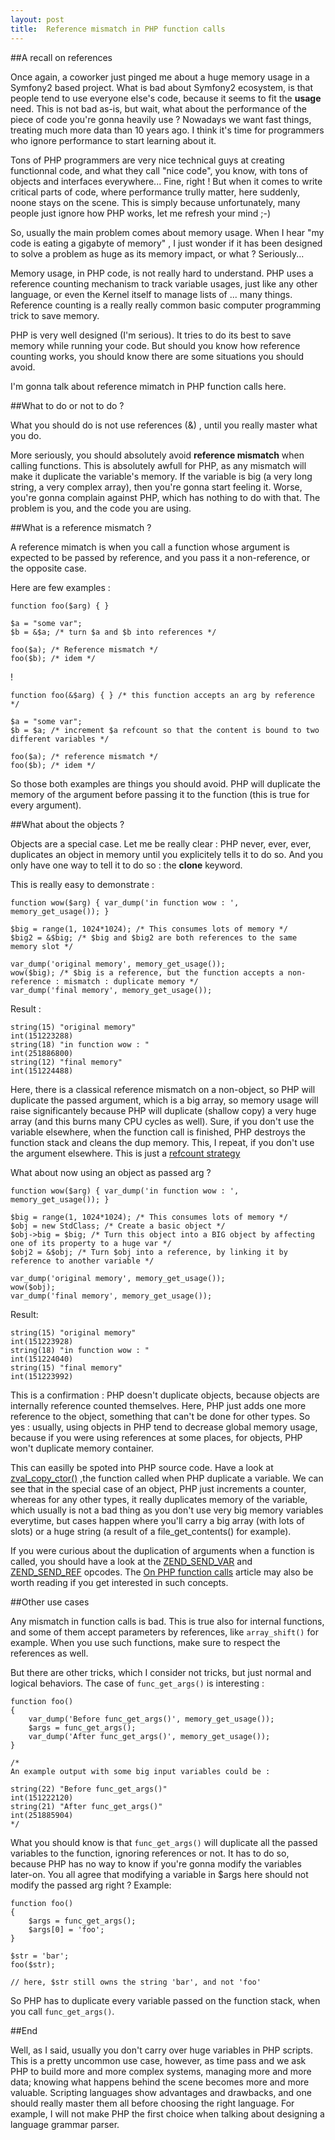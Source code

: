 ```yaml
---
layout: post
title:  Reference mismatch in PHP function calls
---
```


##A recall on references

Once again, a coworker just pinged me about a huge memory usage in a Symfony2 based project.
What is bad about Symfony2 ecosystem, is that people tend to use everyone else's code, because it
seems to fit the **usage** need. This is not bad as-is, but wait, what about the performance of the piece of code you're gonna
heavily use ? Nowadays we want fast things, treating much more data than 10 years ago. I think it's time for programmers
who ignore performance to start learning about it.

Tons of PHP programmers are very nice technical guys
at creating functionnal code, and what they call "nice code", you know, with tons of objects and interfaces everywhere...
Fine, right ! But when it comes to write critical parts of code, where performance
trully matter, here suddenly, noone stays on the scene.
This is simply because unfortunately, many people just ignore how PHP works, let me refresh your mind ;-)

So, usually the main problem comes about memory usage. When I hear "my code is eating a gigabyte of
memory" , I just wonder if it has been designed to solve a problem as huge as its memory impact, or what ?
Seriously...

Memory usage, in PHP code, is not really hard to understand. PHP uses a reference counting mechanism
to track variable usages, just like any other language, or even the Kernel itself to manage lists of ... many things.
Reference counting is a really really common basic computer programming trick to save memory.

PHP is very well designed (I'm serious). It tries to do its best to save memory while running your code.
But should you know how reference counting works, you should know there are some situations you should avoid.

I'm gonna talk about reference mimatch in PHP function calls here.

##What to do or not to do ?

What you should do is not use references (&) , until you really master what you do.

More seriously, you should absolutely avoid **reference mismatch** when calling functions.
This is absolutely awfull for PHP, as any mismatch will make it duplicate the variable's memory.
If the variable is big (a very long string, a very complex array), then you're gonna start feeling it.
Worse, you're gonna complain against PHP, which has nothing to do with that. The problem is you, and the
code you are using.

##What is a reference mismatch ?

A reference mimatch is when you call a function whose argument is expected to be passed by reference, and
you pass it a non-reference, or the opposite case.

Here are few examples :

	function foo($arg) { }
	
	$a = "some var";
	$b = &$a; /* turn $a and $b into references */

	foo($a); /* Reference mismatch */
	foo($b); /* idem */

!

	function foo(&$arg) { } /* this function accepts an arg by reference */

	$a = "some var";
	$b = $a; /* increment $a refcount so that the content is bound to two different variables */

	foo($a); /* reference mismatch */
	foo($b); /* idem */

So those both examples are things you should avoid. PHP will duplicate the memory of the argument before
passing it to the function (this is true for every argument).

##What about the objects ?

Objects are a special case. Let me be really clear : PHP never, ever, ever, duplicates an object in memory
until you explicitely tells it to do so. And you only have one way to tell it to do so : the **clone** keyword.

This is really easy to demonstrate :

	function wow($arg) { var_dump('in function wow : ', memory_get_usage()); }

	$big = range(1, 1024*1024); /* This consumes lots of memory */
	$big2 = &$big; /* $big and $big2 are both references to the same memory slot */

	var_dump('original memory', memory_get_usage());
	wow($big); /* $big is a reference, but the function accepts a non-reference : mismatch : duplicate memory */
	var_dump('final memory', memory_get_usage());

Result :

	string(15) "original memory"
	int(151223288)
	string(18) "in function wow : "
	int(251886800)
	string(12) "final memory"
	int(151224488)

Here, there is a classical reference mismatch on a non-object, so PHP will duplicate the passed argument,
which is a big array, so memory usage will raise significantely because PHP will duplicate (shallow copy) a very huge array
(and this burns many CPU cycles as well). Sure, if you don't use the variable elsewhere, when the function call
is finished, PHP destroys the function stack and cleans the dup memory. This, I repeat, if you don't use the argument
elsewhere. This is just a [refcount strategy](http://en.wikipedia.org/wiki/Reference_counting)

What about now using an object as passed arg ?

	function wow($arg) { var_dump('in function wow : ', memory_get_usage()); }

	$big = range(1, 1024*1024); /* This consumes lots of memory */
	$obj = new StdClass; /* Create a basic object */
	$obj->big = $big; /* Turn this object into a BIG object by affecting one of its property to a huge var */
	$obj2 = &$obj; /* Turn $obj into a reference, by linking it by reference to another variable */

	var_dump('original memory', memory_get_usage());
	wow($obj);
	var_dump('final memory', memory_get_usage());

Result:

	string(15) "original memory"
	int(151223928)
	string(18) "in function wow : "
	int(151224040)
	string(15) "final memory"
	int(151223992)

This is a confirmation : PHP doesn't duplicate objects, because objects are internally reference counted themselves.
Here, PHP just adds one more reference to the object, something that can't be done for other types.
So yes : usually, using objects in PHP tend to decrease global memory usage, because if you were using references at some
places, for objects, PHP won't duplicate memory container.

This can easilly be spoted into PHP source code. Have a look at [zval_copy_ctor()](http://lxr.php.net/xref/PHP_5_5/Zend/zend_variables.c#106)
,the function called when PHP duplicate a variable. We can see that in the special case of an object,
PHP just increments a counter, whereas for any other types, it really duplicates memory of the variable, which usually is
not a bad thing as you don't use very big memory variables everytime, but cases happen where you'll carry a big array (with
lots of slots) or a huge string (a result of a file_get_contents() for example).

If you were curious about the duplication of arguments when a function is called, you should have a look at the
[ZEND_SEND_VAR](http://lxr.php.net/xref/PHP_5_5/Zend/zend_vm_def.h#3182) and [ZEND_SEND_REF](http://lxr.php.net/xref/PHP_5_5/Zend/zend_vm_def.h#3145) opcodes.
The [On PHP function calls](http://jpauli.github.io/2015/01/22/on-php-function-calls.html) article may also be worth reading if you get interested in such concepts.

##Other use cases

Any mismatch in function calls is bad. This is true also for internal functions, and some of them accept
parameters by references, like `array_shift()` for example.
When you use such functions, make sure to respect the references as well.

But there are other tricks, which I consider not tricks, but just normal and logical behaviors.
The case of `func_get_args()` is interesting :

	function foo()
	{
		var_dump('Before func_get_args()', memory_get_usage());
		$args = func_get_args();
		var_dump('After func_get_args()', memory_get_usage());
	}
	
	/*
	An example output with some big input variables could be :
	
	string(22) "Before func_get_args()"
	int(151222120)
	string(21) "After func_get_args()"
	int(251885904)
	*/

What you should know is that `func_get_args()` will duplicate all the passed variables to the function, ignoring references or not.
It has to do so, because PHP has no way to know if you're gonna modify the variables later-on.
You all agree that modifying a variable in $args here should not modify the passed arg right ?
Example:

	function foo()
	{
		$args = func_get_args();
		$args[0] = 'foo';
	}
	
	$str = 'bar';
	foo($str);
	
	// here, $str still owns the string 'bar', and not 'foo'

So PHP has to duplicate every variable passed on the function stack, when you call `func_get_args()`.

##End

Well, as I said, usually you don't carry over huge variables in PHP scripts. This is a pretty uncommon use case, however,
as time pass and we ask PHP to build more and more complex systems, managing more and more data; knowing what happens
behind the scene becomes more and more valuable.
Scripting languages show advantages and drawbacks, and one should really master them all before choosing the right language.
For example, I will not make PHP the first choice when talking about designing a language grammar parser.

